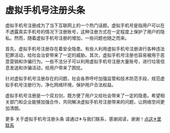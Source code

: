 # 虚拟手机号注册头条

虚拟手机号注册成为了当下互联网上的一个热门话题。虚拟手机号是指用户可以在不透露真实手机号的情况下注册账号，这种注册方式在一定程度上保护了用户的隐私。然而，随着虚拟手机号注册的增加，一些问题也随之而来。

首先，虚拟手机号注册存在着安全隐患。有些人利用虚拟手机号注册进行各种违法犯罪活动，给社会治安带来了一定的威胁。其次，虚拟手机号注册也容易被用于恶意营销和诈骗行为。一些不法分子可以利用虚拟手机号注册大量账号，进行垃圾信息发送和诈骗活动，给用户带来了困扰。

针对虚拟手机号注册存在的问题，社会各界呼吁加强监管和技术防范手段，规范虚拟手机号注册行为，净化网络环境，保护用户合法权益。

虚拟手机号注册是一个双刃剑，既方便了用户又给社会带来了一定的隐患。希望相关部门和企业能够加强合作，共同解决虚拟手机号注册带来的问题，让网络空间更加清朗。

更多 关于虚拟手机号注册头条 请通过✈与我们联系，感谢阅读，谢谢！[点这✈里联系](https://c.k02.cc)